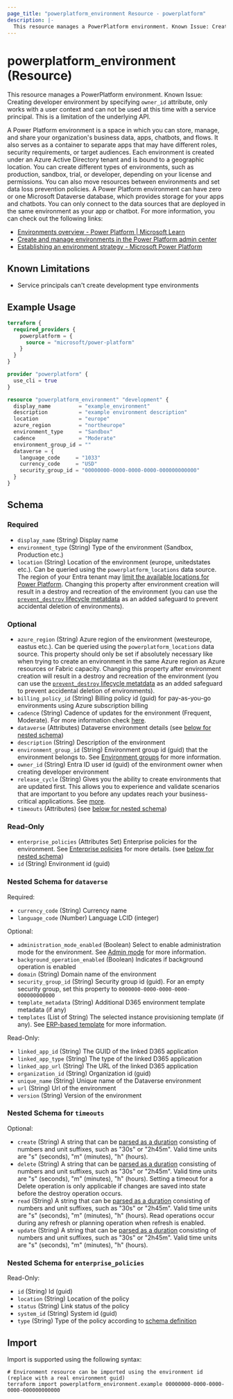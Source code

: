 ```yaml
---
page_title: "powerplatform_environment Resource - powerplatform"
description: |-
  This resource manages a PowerPlatform environment. Known Issue: Creating developer environment by specifying `owner_id` attribute, only works with a user context and can not be used at this time with a service principal. This is a limitation of the underlying API.
---
```


# powerplatform_environment (Resource)

This resource manages a PowerPlatform environment. Known Issue: Creating developer environment by specifying `owner_id` attribute, only works with a user context and can not be used at this time with a service principal. This is a limitation of the underlying API.

A Power Platform environment is a space in which you can store, manage, and share your organization's business data, apps, chatbots, and flows. It also serves as a container to separate apps that may have different roles, security requirements, or target audiences. Each environment is created under an Azure Active Directory tenant and is bound to a geographic location. You can create different types of environments, such as production, sandbox, trial, or developer, depending on your license and permissions. You can also move resources between environments and set data loss prevention policies. A Power Platform environment can have zero or one Microsoft Dataverse database, which provides storage for your apps and chatbots. You can only connect to the data sources that are deployed in the same environment as your app or chatbot. For more information, you can check out the following links:

- [Environments overview - Power Platform | Microsoft Learn](https://learn.microsoft.com/power-platform/admin/environments-overview)
- [Create and manage environments in the Power Platform admin center](https://learn.microsoft.com/power-platform/admin/create-environment)
- [Establishing an environment strategy - Microsoft Power Platform](https://learn.microsoft.com/power-platform/guidance/adoption/environment-strategy)

## Known Limitations

- Service principals can't create development type environments

## Example Usage

```terraform
terraform {
  required_providers {
    powerplatform = {
      source = "microsoft/power-platform"
    }
  }
}

provider "powerplatform" {
  use_cli = true
}

resource "powerplatform_environment" "development" {
  display_name         = "example_environment"
  description          = "example environment description"
  location             = "europe"
  azure_region         = "northeurope"
  environment_type     = "Sandbox"
  cadence              = "Moderate"
  environment_group_id = ""
  dataverse = {
    language_code     = "1033"
    currency_code     = "USD"
    security_group_id = "00000000-0000-0000-0000-000000000000"
  }
}
```

<!-- schema generated by tfplugindocs -->
## Schema

### Required

- `display_name` (String) Display name
- `environment_type` (String) Type of the environment (Sandbox, Production etc.)
- `location` (String) Location of the environment (europe, unitedstates etc.). Can be queried using the `powerplatform_locations` data source. The region of your Entra tenant may [limit the available locations for Power Platform](https://learn.microsoft.com/power-platform/admin/regions-overview#who-can-create-environments-in-these-regions). Changing this property after environment creation will result in a destroy and recreation of the environment (you can use the [`prevent_destroy` lifecycle metatdata](https://developer.hashicorp.com/terraform/language/meta-arguments/lifecycle#prevent_destroy) as an added safeguard to prevent accidental deletion of environments).

### Optional

- `azure_region` (String) Azure region of the environment (westeurope, eastus etc.). Can be queried using the `powerplatform_locations` data source. This property should only be set if absolutely necessary like when trying to create an environment in the same Azure region as Azure resources or Fabric capacity.  Changing this property after environment creation will result in a destroy and recreation of the environment (you can use the [`prevent_destroy` lifecycle metatdata](https://developer.hashicorp.com/terraform/language/meta-arguments/lifecycle#prevent_destroy) as an added safeguard to prevent accidental deletion of environments).
- `billing_policy_id` (String) Billing policy id (guid) for pay-as-you-go environments using Azure subscription billing
- `cadence` (String) Cadence of updates for the environment (Frequent, Moderate). For more information check [here](https://learn.microsoft.com/en-us/power-platform/admin/create-environment#setting-an-environment-refresh-cadence).
- `dataverse` (Attributes) Dataverse environment details (see [below for nested schema](#nestedatt--dataverse))
- `description` (String) Description of the environment
- `environment_group_id` (String) Environment group id (guid) that the environment belongs to. See [Environment groups](https://learn.microsoft.com/en-us/power-platform/admin/environment-groups) for more information.
- `owner_id` (String) Entra ID  user id (guid) of the environment owner when creating developer environment
- `release_cycle` (String) Gives you the ability to create environments that are updated first. This allows you to experience and validate scenarios that are important to you before any updates reach your business-critical applications. See [more](https://learn.microsoft.com/en-us/power-platform/admin/early-release).
- `timeouts` (Attributes) (see [below for nested schema](#nestedatt--timeouts))

### Read-Only

- `enterprise_policies` (Attributes Set) Enterprise policies for the environment. See [Enterprise policies](https://learn.microsoft.com/en-us/power-platform/admin/enterprise-policies) for more details. (see [below for nested schema](#nestedatt--enterprise_policies))
- `id` (String) Environment id (guid)

<a id="nestedatt--dataverse"></a>
### Nested Schema for `dataverse`

Required:

- `currency_code` (String) Currency name
- `language_code` (Number) Language LCID (integer)

Optional:

- `administration_mode_enabled` (Boolean) Select to enable administration mode for the environment. See [Admin mode](https://learn.microsoft.com/en-us/power-platform/admin/admin-mode) for more information.
- `background_operation_enabled` (Boolean) Indicates if background operation is enabled
- `domain` (String) Domain name of the environment
- `security_group_id` (String) Security group id (guid). For an empty security group, set this property to `0000000-0000-0000-0000-000000000000`
- `template_metadata` (String) Additional D365 environment template metadata (if any)
- `templates` (List of String) The selected instance provisioning template (if any). See [ERP-based template](https://learn.microsoft.com/en-us/power-platform/admin/unified-experience/tutorial-deploy-new-environment-with-erp-template?tabs=PPAC) for more information.

Read-Only:

- `linked_app_id` (String) The GUID of the linked D365 application
- `linked_app_type` (String) The type of the linked D365 application
- `linked_app_url` (String) The URL of the linked D365 application
- `organization_id` (String) Organization id (guid)
- `unique_name` (String) Unique name of the Dataverse environment
- `url` (String) Url of the environment
- `version` (String) Version of the environment


<a id="nestedatt--timeouts"></a>
### Nested Schema for `timeouts`

Optional:

- `create` (String) A string that can be [parsed as a duration](https://pkg.go.dev/time#ParseDuration) consisting of numbers and unit suffixes, such as "30s" or "2h45m". Valid time units are "s" (seconds), "m" (minutes), "h" (hours).
- `delete` (String) A string that can be [parsed as a duration](https://pkg.go.dev/time#ParseDuration) consisting of numbers and unit suffixes, such as "30s" or "2h45m". Valid time units are "s" (seconds), "m" (minutes), "h" (hours). Setting a timeout for a Delete operation is only applicable if changes are saved into state before the destroy operation occurs.
- `read` (String) A string that can be [parsed as a duration](https://pkg.go.dev/time#ParseDuration) consisting of numbers and unit suffixes, such as "30s" or "2h45m". Valid time units are "s" (seconds), "m" (minutes), "h" (hours). Read operations occur during any refresh or planning operation when refresh is enabled.
- `update` (String) A string that can be [parsed as a duration](https://pkg.go.dev/time#ParseDuration) consisting of numbers and unit suffixes, such as "30s" or "2h45m". Valid time units are "s" (seconds), "m" (minutes), "h" (hours).


<a id="nestedatt--enterprise_policies"></a>
### Nested Schema for `enterprise_policies`

Read-Only:

- `id` (String) Id (guid)
- `location` (String) Location of the policy
- `status` (String) Link status of the policy
- `system_id` (String) System id (guid)
- `type` (String) Type of the policy according to [schema definition](https://learn.microsoft.com/en-us/azure/templates/microsoft.powerplatform/enterprisepolicies?pivots=deployment-language-terraform#enterprisepolicies-2)

## Import

Import is supported using the following syntax:

```shell
# Environment resource can be imported using the environment id (replace with a real environment guid)
terraform import powerplatform_environment.example 00000000-0000-0000-0000-000000000000
```

